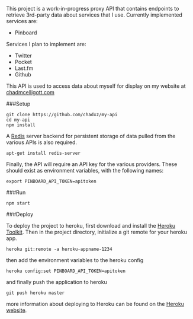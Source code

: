This project is a work-in-progress proxy API that contains endpoints to retrieve 3rd-party data about services that I use.  Currently implemented services are:
- Pinboard

Services I plan to implement are:
- Twitter
- Pocket
- Last.fm
- Github

This API is used to access data about myself for display on my website at [chadmcelligott.com][]

###Setup

```shell
git clone https://github.com/chadxz/my-api
cd my-api
npm install
```

A [Redis][] server backend for persistent storage of data pulled from the various APIs is also required.

```shell
apt-get install redis-server
```
Finally, the API will require an API key for the various providers.  These should exist as environment variables, with the following names:

```shell
export PINBOARD_API_TOKEN=apitoken
```

###Run

```shell
npm start
```

###Deploy

To deploy the project to heroku, first download and install the [Heroku Toolkit][].  Then in the project directory, initialize a git remote for your heroku app.

```shell
heroku git:remote -a heroku-appname-1234
```

then add the environment variables to the heroku config

```shell
heroku config:set PINBOARD_API_TOKEN=apitoken
```
and finally push the application to heroku

```shell
git push heroku master
```

more information about deploying to Heroku can be found on the [Heroku website][].

[Redis]: http://redis.io
[chadmcelligott.com]: http://chadmcelligott.com
[Heroku Toolkit]: https://toolbelt.heroku.com
[Heroku website]: https://devcenter.heroku.com/articles/git
